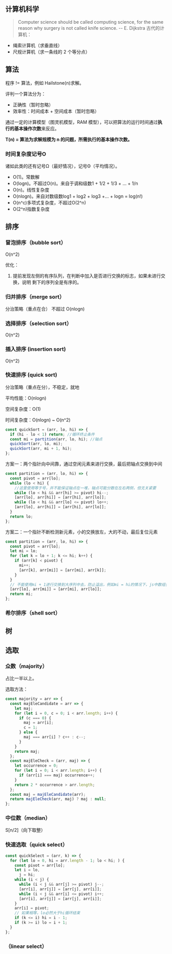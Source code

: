 ## 计算机科学

> Computer science should be called computing science, for the same reason why surgery is not called knife science. -- E. Dijkstra
> 古代的计算机：

- 绳索计算机（求垂直线）
- 尺规计算机（求一条线的 2 个等分点）

## 算法

程序 != 算法，例如 Hailstone(n)求解。

评判一个算法分为：

- 正确性（暂时忽略）
- 效率性：时间成本 + 空间成本（暂时忽略）

通过一定的计算模型（图灵机模型，RAM 模型），可以把算法的运行时间通过**执行的基本操作次数**来反应。

**T(n) = 算法为求解规模为 n 的问题，所需执行的基本操作次数。**

### 时间复杂度记号O
诸如此类的还有记号Ω（最好情况），记号Θ（平均情况）。
- O(1)。常数解
- O(logn)。不超过O(n)。来自于调和级数1 + 1/2 + 1/3 + ... + 1/n
- O(n)。线性复杂度
- O(nlogn)。来自对数级数log1 + log2 + log3 +... + logn = log(n!)
- O(n^c)多项式复杂度，不超过O(2^n)
- O(2^n)指数复杂度

## 排序

### 冒泡排序（bubble sort）

O(n^2)

优化：

1. 提前发现左侧的有序队列，在判断中加入是否进行交换的标志，如果未进行交换，说明 剩下的序列全是有序的。

### 归并排序（merge sort）

分治策略（重点在合）
不超过 O(nlogn)

### 选择排序（selection sort）

O(n^2)

### 插入排序 (insertion sort)

O(n^2)

### 快速排序 (quick sort)

分治策略（重点在分），不稳定，就地

平均性能：O(nlogn)

空间复杂度：O(1)

时间复杂度：O(nlogn) ~ O(n^2)

```javascript
const quickSort = (arr, lo, hi) => {
  if (hi - lo < 1) return; //循环终止条件
  const mi = partition(arr, lo, hi); //轴点
  quickSort(arr, lo, mi);
  quickSort(arr, mi + 1, hi);
};
```

方案一：两个指针向中间靠，通过空闲元素来进行交换，最后把轴点交换到中间

```javascript
const partition = (arr, lo, hi) => {
  const pivot = arr[lo];
  while (lo < hi) {
    //这里使用等于号，并不能保证轴点在一堆，轴点可能分散在左右两侧，但无关紧要
    while (lo < hi && arr[hi] >= pivot) hi--;
    [arr[lo], arr[hi]] = [arr[hi], arr[lo]];
    while (lo < hi && arr[lo] <= pivot) lo++;
    [arr[lo], arr[hi]] = [arr[hi], arr[lo]];
  }
  return lo;
};
```

方案二：一个指针不断检测新元素，小的交换放左，大的不动，最后复位元素

```javascript
const partition = (arr, lo, hi) => {
  const pivot = arr[lo];
  let mi = lo;
  for (let k = lo + 1; k <= hi; k++) {
    if (arr[k] < pivot) {
      mi++;
      [arr[k], arr[mi]] = [arr[mi], arr[k]];
    }
  }
  // 不能使用mi + 1进行交换到大序列中去，防止溢出，例如mi = hi的情况下，js中数组会乱
  [arr[lo], arr[mi]] = [arr[mi], arr[lo]];
  return mi;
};
```

### 希尔排序（shell sort）

## 树

## 选取

### 众数（majority）

占比一半以上。

选取方法：

```javascript
const majority = arr => {
  const majEleCandidate = arr => {
    let maj;
    for (let i = 0, c = 0; i < arr.length; i++) {
      if (c === 0) {
        maj = arr[i];
        c = 1;
      } else {
        maj === arr[i] ? c++ : c--;
      }
    }
    return maj;
  };
  const majEleCheck = (arr, maj) => {
    let occurrence = 0;
    for (let i = 0; i < arr.length; i++) {
      if (arr[i] === maj) occurrence++;
    }
    return 2 * occurrence > arr.length;
  };
  const maj = majEleCandidate(arr);
  return majEleCheck(arr, maj) ? maj : null;
};
```

### 中位数（median）

S[n/2]（向下取整）

### 快速选取（quick select）

```javascript
const quickSelect = (arr, k) => {
  for (let lo = 0, hi = arr.length - 1; lo < hi; ) {
    const pivot = arr[lo];
    let i = lo,
      j = hi;
    while (i < j) {
      while (i < j && arr[j] >= pivot) j--;
      [arr[i], arr[j]] = [arr[j], arr[i]];
      while (i < j && arr[i] <= pivot) i++;
      [arr[i], arr[j]] = [arr[j], arr[i]];
    }
    arr[i] = pivot;
    // 如果相等，lo必然大于hi循环结束
    if (k <= i) hi = i - 1;
    if (k >= i) lo = i + 1;
  }
};
```

### （linear select）
